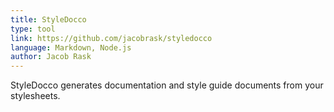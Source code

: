 ```yaml
---
title: StyleDocco
type: tool
link: https://github.com/jacobrask/styledocco
language: Markdown, Node.js
author: Jacob Rask
---
```


StyleDocco generates documentation and style guide documents from your stylesheets.

